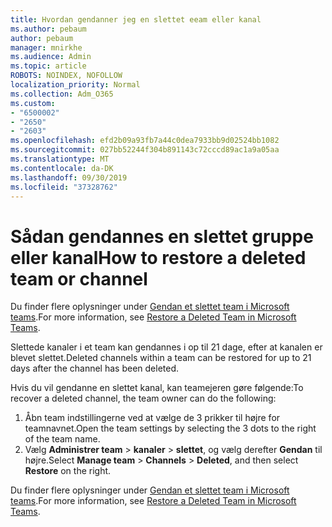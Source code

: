```yaml
---
title: Hvordan gendanner jeg en slettet eeam eller kanal
ms.author: pebaum
author: pebaum
manager: mnirkhe
ms.audience: Admin
ms.topic: article
ROBOTS: NOINDEX, NOFOLLOW
localization_priority: Normal
ms.collection: Adm_O365
ms.custom:
- "6500002"
- "2650"
- "2603"
ms.openlocfilehash: efd2b09a93fb7a44c0dea7933bb9d02524bb1082
ms.sourcegitcommit: 027bb52244f304b891143c72cccd89ac1a9a05aa
ms.translationtype: MT
ms.contentlocale: da-DK
ms.lasthandoff: 09/30/2019
ms.locfileid: "37328762"
---
```

# <a name="how-to-restore-a-deleted-team-or-channel"></a><span data-ttu-id="8a7ac-102">Sådan gendannes en slettet gruppe eller kanal</span><span class="sxs-lookup"><span data-stu-id="8a7ac-102">How to restore a deleted team or channel</span></span>

<span data-ttu-id="8a7ac-103">Du finder flere oplysninger under [Gendan et slettet team i Microsoft teams](https://blogs.technet.microsoft.com/skypehybridguy/2017/07/23/restoring-a-deleted-team-in-microsoft-teams).</span><span class="sxs-lookup"><span data-stu-id="8a7ac-103">For more information, see [Restore a Deleted Team in Microsoft Teams](https://blogs.technet.microsoft.com/skypehybridguy/2017/07/23/restoring-a-deleted-team-in-microsoft-teams).</span></span>

<span data-ttu-id="8a7ac-104">Slettede kanaler i et team kan gendannes i op til 21 dage, efter at kanalen er blevet slettet.</span><span class="sxs-lookup"><span data-stu-id="8a7ac-104">Deleted channels within a team can be restored for up to 21 days after the channel has been deleted.</span></span>

<span data-ttu-id="8a7ac-105">Hvis du vil gendanne en slettet kanal, kan teamejeren gøre følgende:</span><span class="sxs-lookup"><span data-stu-id="8a7ac-105">To recover a deleted channel, the team owner can do the following:</span></span>

1. <span data-ttu-id="8a7ac-106">Åbn team indstillingerne ved at vælge de 3 prikker til højre for teamnavnet.</span><span class="sxs-lookup"><span data-stu-id="8a7ac-106">Open the team settings by selecting the 3 dots to the right of the team name.</span></span>
2. <span data-ttu-id="8a7ac-107">Vælg **Administrer team** > **kanaler** > **slettet**, og vælg derefter **Gendan** til højre.</span><span class="sxs-lookup"><span data-stu-id="8a7ac-107">Select **Manage team** > **Channels** > **Deleted**, and then select **Restore** on the right.</span></span>

<span data-ttu-id="8a7ac-108">Du finder flere oplysninger under [Gendan et slettet team i Microsoft teams](https://blogs.technet.microsoft.com/skypehybridguy/2017/07/23/restoring-a-deleted-team-in-microsoft-teams).</span><span class="sxs-lookup"><span data-stu-id="8a7ac-108">For more information, see [Restore a Deleted Team in Microsoft Teams](https://blogs.technet.microsoft.com/skypehybridguy/2017/07/23/restoring-a-deleted-team-in-microsoft-teams).</span></span>